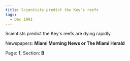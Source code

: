 ```yaml
---  
title: Scientists predict the Key's reefs  
tags:  
  - Dec 1991  
---  
```

  
Scientists predict the Key's reefs are dying rapidly.  
  
Newspapers: **Miami Morning News or The Miami Herald**  
  
Page: **1**, Section: **B** 
